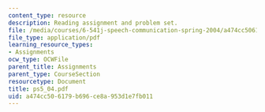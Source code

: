 ```yaml
---
content_type: resource
description: Reading assignment and problem set.
file: /media/courses/6-541j-speech-communication-spring-2004/a474cc506179b696ce8a953d1e7fb011_ps5_04.pdf
file_type: application/pdf
learning_resource_types:
- Assignments
ocw_type: OCWFile
parent_title: Assignments
parent_type: CourseSection
resourcetype: Document
title: ps5_04.pdf
uid: a474cc50-6179-b696-ce8a-953d1e7fb011
---
```

